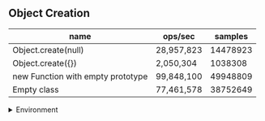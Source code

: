 ## Object Creation

|name|ops/sec|samples|
|-|-|-|
|Object.create(null)|28,957,823|14478923|
|Object.create({})|2,050,304|1038308|
|new Function with empty prototype|99,848,100|49948809|
|Empty class|77,461,578|38752649|


<details>
<summary>Environment</summary>

* __Machine:__ linux x64 | 4 vCPUs | 7.6GB Mem
* __Run:__ Tue May 06 2025 19:04:54 GMT+0000 (Coordinated Universal Time)
* __Node:__ `v22.15.0`
</details>

<!--
{"environment":{"platform":"linux","arch":"x64","cpus":4,"totalMemory":7.597835540771484},"benchmarks":[{"name":"Object.create(null)","samples":14478923,"opsSec":28957823.181235336},{"name":"Object.create({})","samples":1038308,"opsSec":2050304.4066440575},{"name":"new Function with empty prototype","samples":49948809,"opsSec":99848100.730797},{"name":"Empty class","samples":38752649,"opsSec":77461578.83982596}]}-->
